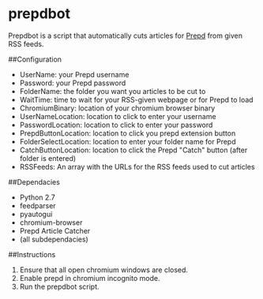 # prepdbot
Prepdbot is a script that automatically cuts articles for [Prepd](https://prepd.in) from given RSS feeds.

##Configuration
* UserName: your Prepd username
* Password: your Prepd password
* FolderName: the folder you want you articles to be cut to
* WaitTime: time to wait for your RSS-given webpage or for Prepd to load
* ChromiumBinary: location of your chromium browser binary
* UserNameLocation: location to click to enter your username
* PasswordLocation: location to click to enter your password
* PrepdButtonLocation: location to click you prepd extension button
* FolderSelectLocation: location to enter your folder name for Prepd
* CatchButtonLocation: location to click the Prepd "Catch" button (after folder is entered)
* RSSFeeds: An array with the URLs for the RSS feeds used to cut articles

##Dependacies
* Python 2.7
* feedparser
* pyautogui
* chromium-browser
* Prepd Article Catcher
* (all subdependacies)

##Instructions
1. Ensure that all open chromium windows are closed.
2. Enable prepd in chromium incognito mode.
2. Run the prepdbot script.
